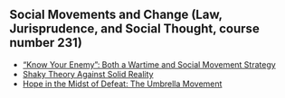 ## Social Movements and Change (Law, Jurisprudence, and Social Thought, course number 231)

- [“Know Your Enemy”: Both a Wartime and Social Movement Strategy](/pdf/LJST231_1.pdf)
- [Shaky Theory Against Solid Reality](/pdf/LJST231_2.pdf)
- [Hope in the Midst of Defeat: The Umbrella Movement](/pdf/LJST231_3.pdf)
